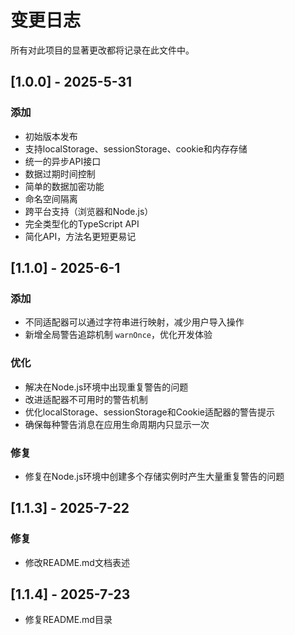 # 变更日志

所有对此项目的显著更改都将记录在此文件中。

## [1.0.0] - 2025-5-31

### 添加
- 初始版本发布
- 支持localStorage、sessionStorage、cookie和内存存储
- 统一的异步API接口
- 数据过期时间控制
- 简单的数据加密功能
- 命名空间隔离
- 跨平台支持（浏览器和Node.js）
- 完全类型化的TypeScript API
- 简化API，方法名更短更易记 


## [1.1.0] - 2025-6-1

### 添加
- 不同适配器可以通过字符串进行映射，减少用户导入操作
- 新增全局警告追踪机制 `warnOnce`，优化开发体验

### 优化
- 解决在Node.js环境中出现重复警告的问题
- 改进适配器不可用时的警告机制
- 优化localStorage、sessionStorage和Cookie适配器的警告提示
- 确保每种警告消息在应用生命周期内只显示一次

### 修复
- 修复在Node.js环境中创建多个存储实例时产生大量重复警告的问题


## [1.1.3] - 2025-7-22

### 修复
- 修改README.md文档表述

## [1.1.4] - 2025-7-23
- 修复README.md目录